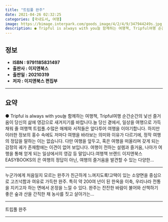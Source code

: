 ```yaml
---
title: "트립풀 완주"
date: 2021-04-26 02:32:25
categories: [국내도서, 여행]
image: https://bimage.interpark.com/goods_image/4/2/4/9/347944249s.jpg
description: ● Tripful is always with you늘 함께하는 여행책, Tripful여행 순간순간의 낯선 즐거움이 당신의 삶에 영감으로 새겨지기를 바랍니다.늘 당신 곁에서, 일상을 여행으로 가득 채워 줄 여행책 트립풀.수많은 매체와 서적들은 앞다투어 여행을 이야기합니다. 하지만 이러한
---
```


## **정보**

- **ISBN : 9791185831497**
- **출판사 : 이지앤북스**
- **출판일 : 20210319**
- **저자 : 이지앤북스 편집부**

------



## **요약**

●  Tripful is always with you늘 함께하는 여행책, Tripful여행 순간순간의 낯선 즐거움이 당신의 삶에 영감으로 새겨지기를 바랍니다.늘 당신 곁에서, 일상을 여행으로 가득 채워 줄 여행책 트립풀.수많은 매체와 서적들은 앞다투어 여행을 이야기합니다. 하지만 이러한 정보의 홍수 속에도 저마다 여행을 바라보는 의미와 이유가 다르기에, 정작 여행의 정답을 말하는 이는 없습니다. 다만 여행을 앞두고, 혹은 여행을 떠올리며 갖게 되는 감정의 궤가 존재함에는 이견이 없어 보입니다. 여행이 전하는 설렘과 즐거움, 나아가 여행을 통해 얻게 되는 일상에서의 영감 등 말입니다.여행책 브랜드 이지앤북스EASYBOOKS의 은 여행의 정답이 아닌, 여행의 즐거움을 발견할 수 있는 다양한...

------

누군가에게 처음일지 모르는 완주가 친근하게 느껴지도록!고택이 있는 소양면을 중심으로 고즈넉함과 여유로 가득한 완주. 특히 약 200여 년이 된 한옥을 이축, 우리나라 전통을 지키고자 하는 면에서 온정을 느낄 수 있다. 완주는 잔잔한 바람이 불어와 산책하기 좋은 숲과 산을 간직한 채 농사를 짓고 살아가는... 

------


트립풀 완주 

------


